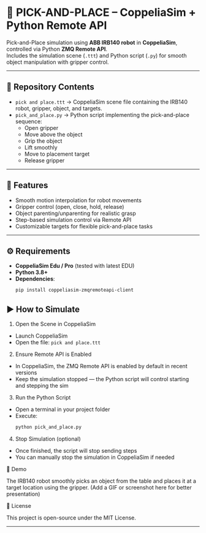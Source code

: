 
# 🤖 PICK-AND-PLACE – CoppeliaSim + Python Remote API

Pick-and-Place simulation using **ABB IRB140 robot** in **CoppeliaSim**, controlled via Python **ZMQ Remote API**.  
Includes the simulation scene (`.ttt`) and Python script (`.py`) for smooth object manipulation with gripper control.

---

## 📂 Repository Contents
- `pick and place.ttt` → CoppeliaSim scene file containing the IRB140 robot, gripper, object, and targets.
- `pick_and_place.py` → Python script implementing the pick-and-place sequence:
  - Open gripper
  - Move above the object
  - Grip the object
  - Lift smoothly
  - Move to placement target
  - Release gripper

---

## 🚀 Features
- Smooth motion interpolation for robot movements
- Gripper control (open, close, hold, release)
- Object parenting/unparenting for realistic grasp
- Step-based simulation control via Remote API
- Customizable targets for flexible pick-and-place tasks

---

## ⚙️ Requirements
- **CoppeliaSim Edu / Pro** (tested with latest EDU)
- **Python 3.8+**
- **Dependencies**:
  ```bash
  pip install coppeliasim-zmqremoteapi-client
  ````

## ▶️ How to Simulate

 1. Open the Scene in CoppeliaSim 
   - Launch CoppeliaSim 
   - Open the file: `pick and place.ttt`

 2. Ensure Remote API is Enabled 
   - In CoppeliaSim, the ZMQ Remote API is enabled by default in recent versions  
   - Keep the simulation stopped — the Python script will control starting and stepping the sim

 3. Run the Python Script
   - Open a terminal in your project folder  
   - Execute:  
     ```bash
     python pick_and_place.py
     ```

 4. Stop Simulation (optional) 
   - Once finished, the script will stop sending steps  
   - You can manually stop the simulation in CoppeliaSim if needed

 
📸 Demo

The IRB140 robot smoothly picks an object from the table and places it at a target location using the gripper.
(Add a GIF or screenshot here for better presentation)

📜 License

This project is open-source under the MIT License.


---

